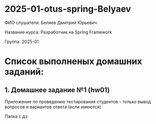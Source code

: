 # 2025-01-otus-spring-Belyaev

ФИО слушателя: Беляев Дмитрий Юрьевич

Название курса: Разработчик на Spring Framework

Группа: 2025-01

# Список выполненых домашних заданий:

## 1. Домашнее заданиe №1 (hw01)

Приложение по проведению тестирования студентов - только вывод вопросов и вариантов ответа (если имеются)

Папка с дз: 
